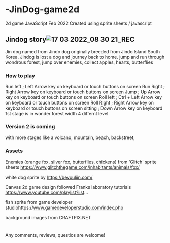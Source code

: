 # -JinDog-game2d
2d game JavaScript Feb 2022
Created using sprite  sheets / javascript

## Jindog story![17 03 2022_08 30 21_REC](https://user-images.githubusercontent.com/74490365/158809051-c79eaec9-11b3-4144-89bf-40276a13b477.png)

Jin dog named from Jindo dog originally breeded from Jindo Island South Korea.
Jindog is lost a dog and journey back to home.
jump and run through wondrous forest, jump over enemies, collect apples, hearts, butterflies

### How to play
Run left ; Left Arrow key on keyboard or touch buttons on screen
  Run Right ; Right Arrow key on keyboard or touch buttons on screen
   Jump ; Up Arrow key on keyboard or touch buttons on screen
    Roll left ; Ctrl + Left Arrow key on keyboard or touch buttons on screen
     Roll Right ; Right Arrow key on keyboard or touch buttons on screen
      sitting ; Down Arrow key on keyboard
 1st stage is in wonder forest width 4 differnt level. 
 
### Version 2 is coming
with more stages like a volcano, mountain, beach, backstreet,  

### Assets
Enemies (orange fox, silver fox, butterflies, chickens) from 'Glitch' sprite sheets https://www.glitchthegame.com/inhabitants/animals/fox/

white dog sprite by https://bevouliin.com/

Canvas 2d game design followed Franks laboratory tutorials https://www.youtube.com/playlist?list...

fish sprite from game developer studiohttps://www.gamedeveloperstudio.com/index.php

background images from CRAFTPIX.NET
 
 #
 Any comments, reviews, questios are welcome!
 
